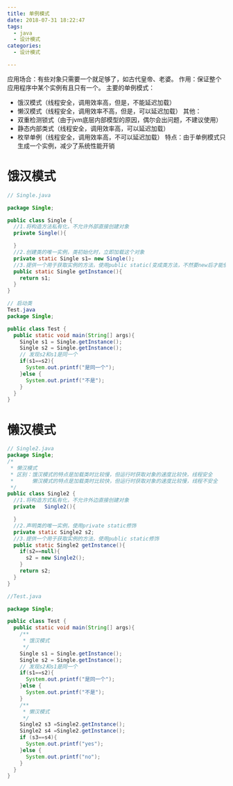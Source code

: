 ```yaml
---
title: 单例模式
date: 2018-07-31 18:22:47
tags: 
  - java
  - 设计模式 
categories:
  - 设计模式

---
```



应用场合：有些对象只需要一个就足够了，如古代皇帝、老婆。
作用：保证整个应用程序中某个实例有且只有一个。
主要的单例模式：
- 饿汉模式（线程安全，调用效率高，但是，不能延迟加载）
- 懒汉模式（线程安全，调用效率不高，但是，可以延迟加载）
其他：
- 双重检测锁式（由于jvm底层内部模型的原因，偶尔会出问题，不建议使用）
- 静态内部类式（线程安全，调用效率高，可以延迟加载）
- 枚举单例（线程安全，调用效率高，不可以延迟加载）
特点：由于单例模式只生成一个实例，减少了系统性能开销
# 饿汉模式
```java
// Single.java

package Single;

public class Single {
  //1.将构造方法私有化，不允许外部直接创建对象
  private Single(){

  }
  //2.创建类的唯一实例，类初始化时，立即加载这个对象
  private static Single s1= new Single();
  //3.提供一个用于获取实例的方法，使用public static(变成类方法，不然要new后才能使用)修饰
  public static Single getInstance(){
    return s1;
  }
}

// 启动类
Test.java
package Single;

public class Test {
  public static void main(String[] args){
    Single s1 = Single.getInstance();
    Single s2 = Single.getInstance();
    // 发现s2和s1是同一个
    if(s1==s2){
      System.out.printf("是同一个");
    }else {
      System.out.printf("不是");
    }
  }
}

```

# 懒汉模式
```java
// Single2.java
package Single;
/*
 * 懒汉模式
 * 区别：饿汉模式的特点是加载类时比较慢，但运行时获取对象的速度比较快，线程安全
 *      懒汉模式的特点是加载类时比较快，但运行时获取对象的速度比较慢，线程不安全
 */
public class Single2 {
  //1.将构造方式私有化，不允许外边直接创建对象
  private   Single2(){

  }
  //2.声明类的唯一实例，使用private static修饰
  private static Single2 s2;
  //3.提供一个用于获取实例的方法，使用public static修饰
  public static Single2 getInstance(){
    if(s2==null){
      s2 = new Single2();
    }
    return s2;
  }
}

//Test.java

package Single;

public class Test {
  public static void main(String[] args){
    /**
     * 饿汉模式
     */
    Single s1 = Single.getInstance();
    Single s2 = Single.getInstance();
    // 发现s2和s1是同一个
    if(s1==s2){
      System.out.printf("是同一个");
    }else {
      System.out.printf("不是");
    }
    /**
     * 懒汉模式
     */
    Single2 s3 =Single2.getInstance();
    Single2 s4 =Single2.getInstance();
    if (s3==s4){
      System.out.printf("yes");
    }else {
      System.out.printf("no");
    }
  }
}


```
